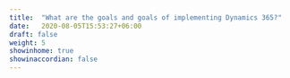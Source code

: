 ```yaml
---
title:  "What are the goals and goals of implementing Dynamics 365?"
date:   2020-08-05T15:53:27+06:00
draft: false
weight: 5
showinhome: true
showinaccordian: false
---
```


